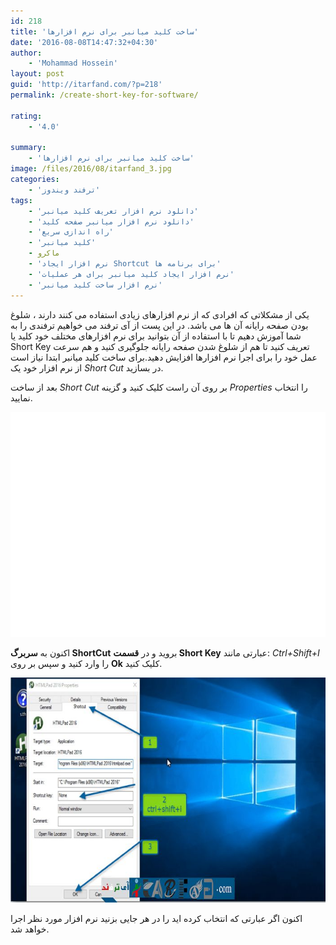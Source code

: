 ```yaml
---
id: 218
title: 'ساخت کلید میانبر برای نرم افزارها'
date: '2016-08-08T14:47:32+04:30'
author:
    - 'Mohammad Hossein'
layout: post
guid: 'http://itarfand.com/?p=218'
permalink: /create-short-key-for-software/

rating:
    - '4.0'

summary:
    - 'ساخت کلید میانبر برای نرم افزارها'
image: /files/2016/08/itarfand_3.jpg
categories:
    - 'ترفند ویندوز'
tags:
    - 'دانلود نرم افزار تعریف کلید میانبر'
    - 'دانلود نرم افزار میانبر صفحه کلید'
    - 'راه اندازی سریع'
    - 'کلید میانبر'
    - ماکرو
    - 'نرم افزار ایجاد Shortcut برای برنامه ها'
    - 'نرم افزار ایجاد کلید میانبر برای هر عملیات'
    - 'نرم افزار ساخت کلید میانبر'
---
```


یکی از مشکلاتی که افرادی که از نرم افزارهای زیادی استفاده می کنند دارند ، شلوغ بودن صفحه رایانه آن ها می باشد. در این پست از آی ترفند می خواهیم ترفندی را به شما آموزش دهیم تا با استفاده از آن بتوانید برای نرم افزارهای مختلف خود کلید یا Short Key تعریف کنید تا هم از شلوغ شدن صفحه رایانه جلوگیری کنید و هم سرعت عمل خود را برای اجرا نرم افزارها افزایش دهید.برای ساخت کلید میانبر ابتدا نیاز است از نرم افزار خود یک *Short Cut* در بسازید.

بعد از ساخت *Short Cut* بر روی آن راست کلیک کنید و گزینه *Properties* را انتخاب نمایید.

![itarfand_1](/files/2016/08/itarfand_1-1.jpg)

اکنون به **سربرگ ShortCut** بروید و در **قسمت Short Key** عبارتی مانند: *Ctrl+Shift+I* را وارد کنید و سپس بر روی **Ok** کلیک کنید.

![itarfand_2](/files/2016/08/itarfand_2-1.jpg)

اکنون اگر عبارتی که انتخاب کرده اید را در هر جایی بزنید نرم افزار مورد نظر اجرا خواهد شد.